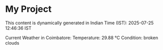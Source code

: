 # My Project

This content is dynamically generated in Indian Time (IST): 2025-07-25 12:46:36 IST


Current Weather in Coimbatore:
Temperature: 29.88 °C
Condition: broken clouds
